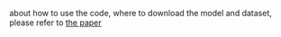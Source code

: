 about how to use the code, where to download the model and dataset, please refer to [the paper](https://mp.weixin.qq.com/s/yyc1vNksfxJOF0_jWGJ8Ig)

